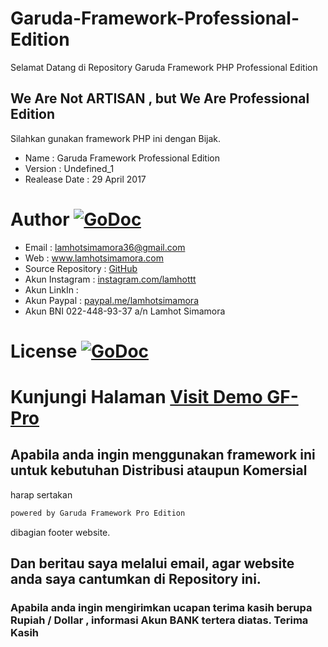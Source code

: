 # Garuda-Framework-Professional-Edition
Selamat Datang di Repository Garuda Framework PHP Professional Edition

## We Are Not ARTISAN , but We Are Professional Edition 

Silahkan gunakan framework PHP ini dengan Bijak.

* Name                : Garuda Framework Professional Edition
* Version           	: Undefined_1 
* Realease Date    	: 29 April 2017
# Author [![GoDoc](https://img.shields.io/twitter/url/http/shields.io.svg?style=social)](https://www.lamhotsimamora.com/) 
* Email            	: lamhotsimamora36@gmail.com 
* Web              	: <a href="https://lamhotsimamora.com" target="_blank">www.lamhotsimamora.com</a>
* Source Repository 	: </strong> <a href="https://github.com/lamhotsimamora/Garuda-Framework-Professional-Edition" target="_blank">GitHub</a>
* Akun Instagram      : <a href="https://www.instagram.com/lamhottt/" target="_blank">instagram.com/lamhottt</a>
* Akun LinkIn 		: <a href="#"></a>
* Akun Paypal         : <a href="https://www.paypal.me/lamhotsimamora" target="_blank">paypal.me/lamhotsimamora</a>
* Akun BNI 022-448-93-37 a/n Lamhot Simamora
# License [![GoDoc](https://img.shields.io/github/license/mashape/apistatus.svg)](https://raw.githubusercontent.com/lamhotsimamora/Garuda-Framework-Professional-Edition/master/LICENSE.md/LICENSE.md) 

# Kunjungi Halaman <a href="https://garudaframeworkpro.lamhotsimamora.com" target="_blank">Visit Demo GF-Pro</a>

## Apabila anda ingin menggunakan framework ini untuk kebutuhan  Distribusi ataupun Komersial
harap sertakan 
```go 
powered by Garuda Framework Pro Edition 
```
dibagian footer website.

## Dan beritau saya melalui email, agar website anda saya cantumkan di Repository ini.

### Apabila anda ingin mengirimkan ucapan terima kasih berupa Rupiah / Dollar , informasi Akun BANK tertera diatas. Terima Kasih


